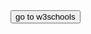 <!DOCTYPE html>
<html lang="en">
<head>
    <meta charset="UTF-8">
    <title>LEARNING SITE</title>
    <style>
        .spinner {
            margin: 100px auto;
            width: 50px;
            height: 50px;
            border: 12px solid #f3f3f3;
            border-top: 12px solid #3498db;
            border-radius: 50%;
            animation: spin 1s linear infinite;
        }
        @keyframes spin {
            0% { transform: rotate(0deg);}
            100% { transform: rotate(360deg);}
        }
        .hidden {
            display: none;
        }
    </style>
</head>
<body>
    <button id="startBtn">go to w3schools</button>
    <div id="spinner" class="spinner hidden"></div>
    <div id="done" class="hidden">Done spinning!</div>
    <script>
        document.getElementById('startBtn').addEventListener('click', function() {
            document.getElementById('spinner').classList.remove('hidden');
            document.getElementById('done').classList.add('hidden');
            document.getElementById('startBtn').disabled = true;
            setTimeout(function() {
                document.getElementById('spinner').classList.add('hidden');
                document.getElementById('done').classList.remove('hidden');
                document.getElementById('startBtn').  disabled = false;
                        // Redirect to another page after spinning
                window.location.href = "index.html"; // Change to your target page
            }, 60000);
        });
    </script>
</body>
</html>